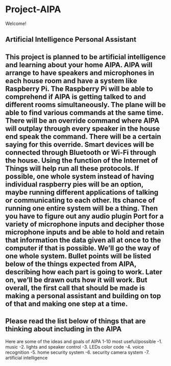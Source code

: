 # Project-AIPA

Welcome!

Artificial Intelligence Personal Assistant
--------------------------------------------------------------------------------------
This project is planned to be artificial intelligence and learning about your home AIPA. 
AIPA will arrange to have speakers and microphones in each house room and have a system like Raspberry Pi.
The Raspberry Pi will be able to comprehend if AIPA  is getting talked to and different rooms simultaneously. 
The plane will be able to find various commands at the same time.
There will be an override command where AIPA  will outplay through every speaker in the house end speak the command.
There will be a certain saying for this override. Smart devices will be connected through Bluetooth or Wi-Fi through the house. 
Using the function of the Internet of Things will help run all these protocols.
If possible, one whole system instead of having individual raspberry pies will be an option,
maybe running different applications of talking or communicating to each other.
Its chance of running one entire system will be a thing.
Then you have to figure out any audio plugin Port for a variety of microphone inputs and decipher
those microphone inputs and be able to hold and retain that information the data given all at once to the computer if that is possible.
We’ll go the way of one whole system. Bullet points will be listed below of the things expected from AIPA, 
describing how each part is going to work. Later on, we’ll be drawn outs how it will work. 
But overall, the first call that should be made is making a personal assistant and building on top of that and making one step at a time. 
--------------------------------------------------------------------------------------
Please read the list below of things that are thinking about including in the AIPA
-------------------------------------------------------------------------
Here are some of the ideas and goals of AIPA 1-10 most useful/possible 
-1. music
-2. lights and speaker control
-3. LEDs color  code 
-4. voice recognition 
-5. home security system
-6. security camera system
-7. artificial intelligence
